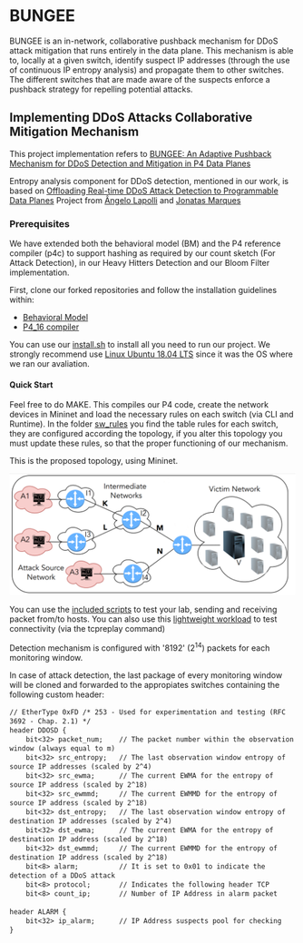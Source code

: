 # BUNGEE

BUNGEE is an in-network, collaborative pushback mechanism for DDoS attack mitigation that runs entirely in the data plane. This mechanism is able to, locally at a given switch, identify suspect IP addresses (through the use of continuous IP entropy analysis) and propagate them to other switches. The different switches that are made aware of the suspects enforce a pushback strategy for repelling potential attacks.

## Implementing DDoS Attacks Collaborative Mitigation Mechanism

This project implementation refers to [BUNGEE: An Adaptive Pushback Mechanism for DDoS Detection and Mitigation in P4 Data Planes](https://ieeexplore.ieee.org/document/9463992)

Entropy analysis component for DDoS detection, mentioned in our work, is based on [Offloading Real-time DDoS Attack Detection to Programmable Data Planes](https://ieeexplore.ieee.org/document/8717869) Project from [Ângelo Lapolli](https://github.com/aclapolli) and [Jonatas Marques](https://github.com/jonadmark/)

### Prerequisites
We have extended both the behavioral model (BM) and the P4 reference compiler (p4c) to support hashing as required by our count sketch (For Attack Detection), in our Heavy Hitters Detection and our Bloom Filter implementation.

First, clone our forked repositories and follow the installation guidelines within:

- [Behavioral Model](https://github.com/andreyqg/behavioral-model)
- [P4_16 compiler](https://github.com/andreyqg/p4c)

You can use our [install.sh](https://github.com/andreyqg/ddosmitigation/blob/master/install.sh) to install all you need to run our project. We strongly recommend use [Linux Ubuntu 18.04 LTS](https://releases.ubuntu.com/18.04/ubuntu-18.04.6-desktop-amd64.iso) since it was the OS where we ran our avaliation.

#### Quick Start
Feel free to do MAKE. This compiles our P4 code, create the network devices in Mininet and load the necessary rules on each switch (via CLI and Runtime). In the folder [sw_rules](https://github.com/andreyqg/ddosmitigation/tree/master/sw_rules) you find the table rules for each switch, they are configured according the topology, if you alter this topology you must update these rules, so that the proper functioning of our mechanism.

This is the proposed topology, using Mininet.

![topology](./topology.png)

You can use the [included scripts](https://github.com/andreyqg/ddosmitigation/tree/master/scripts) to test your lab, sending and receiving packet from/to hosts. You can also use this [lightweight workload](https://github.com/andreyqg/ddosmitigation/blob/master/fastest.tar.gz) to test connectivity (via the tcpreplay command)

Detection  mechanism is configured with '8192' (2<sup>14</sup>) packets for each monitoring window.

In case of attack detection, the last package of every monitoring window will be cloned and forwarded to the appropiates switches containing the following custom header:
```
// EtherType 0xFD /* 253 - Used for experimentation and testing (RFC 3692 - Chap. 2.1) */
header DDOSD {
    bit<32> packet_num;    // The packet number within the observation window (always equal to m)
    bit<32> src_entropy;   // The last observation window entropy of source IP addresses (scaled by 2^4)
    bit<32> src_ewma;      // The current EWMA for the entropy of source IP address (scaled by 2^18)
    bit<32> src_ewmmd;     // The current EWMMD for the entropy of source IP address (scaled by 2^18)
    bit<32> dst_entropy;   // The last observation window entropy of destination IP addresses (scaled by 2^4)
    bit<32> dst_ewma;      // The current EWMA for the entropy of destination IP address (scaled by 2^18)
    bit<32> dst_ewmmd;     // The current EWMMD for the entropy of destination IP address (scaled by 2^18)
    bit<8> alarm;          // It is set to 0x01 to indicate the detection of a DDoS attack
    bit<8> protocol;       // Indicates the following header TCP
    bit<8> count_ip;       // Number of IP Address in alarm packet
    
header ALARM {
    bit<32> ip_alarm;      // IP Address suspects pool for checking
}
```

